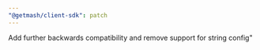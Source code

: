 ```yaml
---
"@getmash/client-sdk": patch
---
```


Add further backwards compatibility and remove support for string config"
